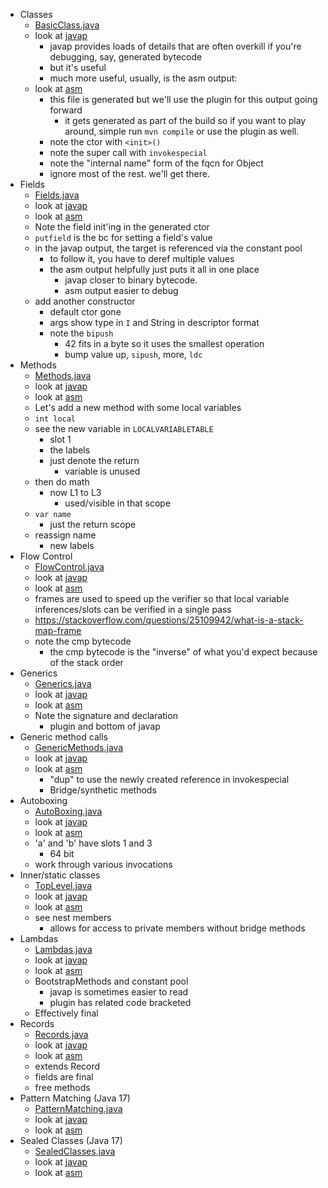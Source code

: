 * Classes
  * [BasicClass.java](src/main/java/com/antwerkz/underthehood/BasicClass.java)
  * look at [javap](target/txt-files/BasicClass.javap) 
    * javap provides loads of details that are often overkill if you're debugging, say, generated bytecode
    * but it's useful
    * much more useful, usually, is the asm output:
  * look at [asm](target/txt-files/BasicClass.txt)
    * this file is generated but we'll use the plugin for this output going forward
      * it gets generated as part of the build so if you want to play around, simple run `mvn compile` or use the plugin as well.
    * note the ctor with `<init>()`
    * note the super call with `invokespecial`
    * note the "internal name" form of the fqcn for Object
    * ignore most of the rest. we'll get there.
* Fields
  *  [Fields.java](src/main/java/com/antwerkz/underthehood/Fields.java)
  * look at [javap](target/txt-files/Fields.javap)
  * look at [asm](target/txt-files/Fields.txt) 
  * Note the field init'ing in the generated ctor
  * `putfield` is the bc for setting a field's value
  * in the javap output, the target is referenced via the constant pool
    * to follow it, you have to deref multiple values
    * the asm output helpfully just puts it all in one place
      * javap closer to binary bytecode.
      * asm output easier to debug
  * add another constructor
    * default ctor gone
    * args show type in `I` and String in descriptor format
    * note the `bipush`
      * 42 fits in a byte so it uses the smallest operation
      * bump value up, `sipush`, more, `ldc`
* Methods
  * [Methods.java](src/main/java/com/antwerkz/underthehood/Methods.java)
  * look at [javap](target/txt-files/Methods.javap)
  * look at [asm](target/txt-files/Methods.txt) 
  * Let's add a new method with some local variables
  * `int local`
  * see the new variable in `LOCALVARIABLETABLE`
    * slot 1
    * the labels
    * just denote the return
      * variable is unused
  * then do math
    * now L1 to L3
      * used/visible in that scope
  * `var name`
    * just the return scope
  * reassign name
    * new labels
* Flow Control
  * [FlowControl.java](src/main/java/com/antwerkz/underthehood/FlowControl.java)
  * look at [javap](target/txt-files/FlowControl.javap)
  * look at [asm](target/txt-files/FlowControl.txt)
  * frames are used to speed up the verifier so that local variable inferences/slots can be verified in a single pass
  * https://stackoverflow.com/questions/25109942/what-is-a-stack-map-frame
  * note the cmp bytecode
    * the cmp bytecode is the "inverse" of what you'd expect because of the stack order
* Generics
  * [Generics.java](src/main/java/com/antwerkz/underthehood/Generics.java)
  * look at [javap](target/txt-files/Generics.javap)
  * look at [asm](target/txt-files/Generics.txt) 
  * Note the signature and declaration
    * plugin and bottom of javap
* Generic method calls
  * [GenericMethods.java](src/main/java/com/antwerkz/underthehood/GenericMethods.java)
  * look at [javap](target/txt-files/GenericMethods.javap)
  * look at [asm](target/txt-files/GenericMethods.txt)
    * "dup" to use the newly created reference in invokespecial 
    * Bridge/synthetic methods
* Autoboxing
  * [AutoBoxing.java](src/main/java/com/antwerkz/underthehood/AutoBoxing.java)
  * look at [javap](target/txt-files/AutoBoxing.javap)
  * look at [asm](target/txt-files/AutoBoxing.txt)
  * 'a' and 'b' have slots 1 and 3
    * 64 bit
  * work through various invocations
* Inner/static classes
  * [TopLevel.java](src/main/java/com/antwerkz/underthehood/Lambdas.java)
  * look at [javap](target/txt-files/TopLevel.javap)
  * look at [asm](target/txt-files/TopLevel.txt)
  * see nest members
    * allows for access to private members without bridge methods
* Lambdas
  * [Lambdas.java](src/main/java/com/antwerkz/underthehood/Lambdas.java)
  * look at [javap](target/txt-files/Lambdas.javap)
  * look at [asm](target/txt-files/Lambdas.txt)
  * BootstrapMethods and constant pool
    * javap is sometimes easier to read
    * plugin has related code bracketed
  * Effectively final
* Records
  * [Records.java](src/main/java/com/antwerkz/underthehood/Records.java)
  * look at [javap](target/txt-files/Records.javap)
  * look at [asm](target/txt-files/Records.txt)
  * extends Record
  * fields are final
  * free methods
* Pattern Matching (Java 17)
  * [PatternMatching.java](src/main/java/com/antwerkz/underthehood/PatternMatching.java)
  * look at [javap](target/txt-files/PatternMatching.javap)
  * look at [asm](target/txt-files/PatternMatching.txt)
* Sealed Classes (Java 17)
  * [SealedClasses.java](src/main/java/com/antwerkz/underthehood/sealedclasses/SealedClasses.java)
  * look at [javap](target/txt-files/SealedClasses.javap)
  * look at [asm](target/txt-files/SealedClasses.txt)
